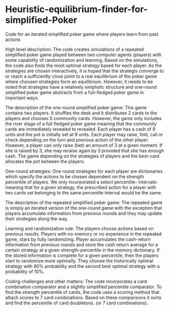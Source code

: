 # Heuristic-equilibrium-finder-for-simplified-Poker
Code for an iterated simplified poker game where players learn from past actions

High level description: The code creates simulations of a  repeated simplified poker game played between two computer agents (players) with some capability of randomization and learning. Based on the simulations, the code also finds the most optimal strategy based for each player. As the strategies are chosen interactively, it is hoped that the strategis converge to or reach a sufficiently close point to a real equilibrium of the poker game where choosen strategies form an equilibrium. However, it needs to be noted that strategies have a relatively simplistic structure and one-round simplified poker game abstracts from a full-fledged poker game in important ways.

The description of the one-round simplified poker game: This game contains two players. It shuffles the desk  and it distributes 2 cards to the players and chooses 5 community cards. However, the game only includes the river stage of a full fledged poker game meaning that the community cards are immediately revealed to revealed. Each player has a cash of 9 units and the pot is initially set at 9 units. Each player may raise, fold, call or check depending on the turn and previous action of the other player. However, a player can only raise (bet) an amount of 3 at a given moment. If she is raised by 3, she may reraise again by 3 provided that she has enough cash. The game depending on the strategies of players and the best-card allocates the pot between the players. 

One-round strategies: One round strategies for each player are dictionaries which specify the actions to be chosen dependent on the strength percentile of players. 
We only incorporated a select percentile- intervals- meaning that for a given strategy, the prescribed action for a player with two cards set belonging to the same percentile interval would be the same.

The description of the repeated simplified poker game:
The repeated game is simply an iterated version of the one-round game with the exception that players accumulate information from previous rounds and  they may update their strategies along the way. 

Learning and randomization rule: The players choose actions based on previous results. Players with no-memory or no experience in the repeated game, stars by fully randomizing. Player accumulates the cash-return information from previous rounds and store the cash return average for a certain strategy at a given strength-percentile in the memory dictionary. If the stored information is complete for a given percentile, then the players start to randomize more optimally. They choose the historically optimal strategy with 90% probability and the second best optimal strategy with a probability of 10%.


Coding challenges and other matters:
The code incorporates a card combination comparator and a slightly simplified percentile comparator. To find the strength percentile of cards,  the code uses a scoring method that attach scores to 7 card combinations. Based on these comparisons it sorts and find the percentile of card doubletons. (or 7 card combinations).

